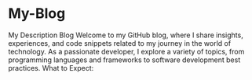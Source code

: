 # My-Blog
My Description Blog Welcome to my GitHub blog, where I share insights, experiences, and code snippets related to my journey in the world of technology. As a passionate developer, I explore a variety of topics, from programming languages and frameworks to software development best practices.  What to Expect:
